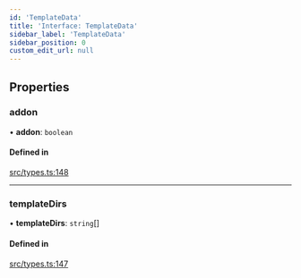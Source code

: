 ```yaml
---
id: 'TemplateData'
title: 'Interface: TemplateData'
sidebar_label: 'TemplateData'
sidebar_position: 0
custom_edit_url: null
---
```


## Properties

### addon

• **addon**: `boolean`

#### Defined in

[src/types.ts:148](https://github.com/pantheon-systems/decoupled-kit-js/blob/32b3f2995/packages/create-pantheon-decoupled-kit/src/types.ts#L148)

---

### templateDirs

• **templateDirs**: `string`[]

#### Defined in

[src/types.ts:147](https://github.com/pantheon-systems/decoupled-kit-js/blob/32b3f2995/packages/create-pantheon-decoupled-kit/src/types.ts#L147)
